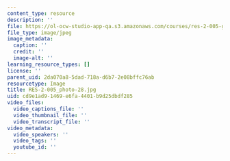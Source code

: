 ```yaml
---
content_type: resource
description: ''
file: https://ol-ocw-studio-app-qa.s3.amazonaws.com/courses/res-2-005-girls-who-build-make-your-own-wearables-workshop-spring-2015/cd9e1ad91469e6fa4401b9d25dbdf285_RES-2-005_photo-28.jpg
file_type: image/jpeg
image_metadata:
  caption: ''
  credit: ''
  image-alt: ''
learning_resource_types: []
license: ''
parent_uid: 2da070a8-5dad-718a-d6b7-2e08bffc76ab
resourcetype: Image
title: RES-2-005_photo-28.jpg
uid: cd9e1ad9-1469-e6fa-4401-b9d25dbdf285
video_files:
  video_captions_file: ''
  video_thumbnail_file: ''
  video_transcript_file: ''
video_metadata:
  video_speakers: ''
  video_tags: ''
  youtube_id: ''
---
```

